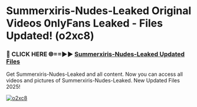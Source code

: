 # Summerxiris-Nudes-Leaked Original Videos 0nlyFans Leaked - Files Updated! (o2xc8)

<h3>🔴 CLICK HERE 🌐==►► <a href="https://tinyurl.com/yc6ubb5a" rel="nofollow">Summerxiris-Nudes-Leaked Updated Files</a></h3>

Get Summerxiris-Nudes-Leaked and all content. Now you can access all videos and pictures of Summerxiris-Nudes-Leaked. New Updated Files 2025!

[![o2xc8](https://i.imgur.com/7eu0CRL.gif)](https://tinyurl.com/yc6ubb5a)
